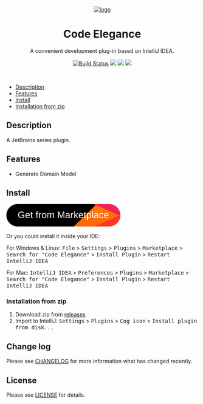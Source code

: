 <div align="center">
    <a href="https://plugins.jetbrains.com/plugin/24988-code-elegance"><img src="https://plugins.jetbrains.com/files/24988/580102/icon/pluginIcon.svg" width="180" height="180" alt="logo"></a>
</div>
<h1 align="center">Code Elegance</h1>
<p align="center">A convenient development plug-in based on IntelliJ IDEA.</p>

<p align="center">
<a href="https://actions-badge.atrox.dev/any-stories/code-elegance-intellij-plugin/goto?ref=main"><img alt="Build Status" src="https://img.shields.io/endpoint?url=https%3A%2F%2Factions-badge.atrox.dev%2Fany-stories%2Fcode-elegance-intellij-plugin%2Fbadge%3Fref%3Dmain&style=flat"></a>
<a href="https://plugins.jetbrains.com/plugin/24988-code-elegance"><img src="https://img.shields.io/jetbrains/plugin/r/stars/24988?style=flat"></a>
<a href="https://plugins.jetbrains.com/plugin/24988-code-elegance"><img src="https://img.shields.io/jetbrains/plugin/d/24988?style=flat"></a>
<a href="https://plugins.jetbrains.com/plugin/24988-code-elegance"><img src="https://img.shields.io/jetbrains/plugin/v/24988?style=flat"></a>
</p>
<br>

- [Description](#description)
- [Features](#features)
- [Install](#install)
- [Installation from zip](#installation-from-zip)

## Description

A JetBrains series plugin.

## Features

- Generate Domain Model

## Install

<a href="https://plugins.jetbrains.com/embeddable/install/24988"><img src="./resources/marketplace.svg" width="300"></a>

Or you could install it inside your IDE:

For Windows & Linux: <kbd>File</kbd> > <kbd>Settings</kbd> > <kbd>Plugins</kbd> > <kbd>Marketplace</kbd> > <kbd>Search
for "Code Elegance"</kbd> > <kbd>Install Plugin</kbd> > <kbd>Restart IntelliJ IDEA</kbd>

For Mac: <kbd>IntelliJ IDEA</kbd> > <kbd>Preferences</kbd> > <kbd>Plugins</kbd> > <kbd>Marketplace</kbd> > <kbd>Search
for "Code Elegance"</kbd> > <kbd>Install Plugin</kbd>  > <kbd>Restart IntelliJ IDEA</kbd>

### Installation from zip

1. Download zip from [releases](https://github.com/any-stories/code-elegance-intellij-plugin/releases)
2. Import to IntelliJ: <kbd>Settings</kbd> > <kbd>Plugins</kbd> > <kbd>Cog icon</kbd> > <kbd>Install plugin from disk...</kbd>

## Change log

Please see [CHANGELOG](CHANGELOG.md) for more information what has changed recently.

## License

Please see [LICENSE](LICENSE.md) for details.
